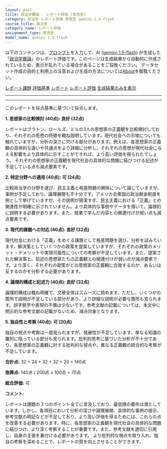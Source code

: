 ```yaml
---
layout: post
title: 政治学概論 - レポート評価 (意見型)
category: 政治学 レポート評価 意見型 gemini-1.5-flash
course_title: 政治学
category_name: レポート評価
assignment_type: 意見型
model_name: gemini-1.5-flash
---
```


以下のコンテンツは、[プロンプト](http://127.0.0.1:8000/generated/政治学/gemini-1.5-flash/prompt_レポート評価-意見型.md)を入力して、AI ([gemini-1.5-flash](contents/gemini-1.5-flash)) が生成した「[政治学概論](/contents/政治学/)」のレポート評価です。このページは生成結果から自動的に作成されているため、表示が乱れている場合があることをご容赦ください。
データセット作成の目的と利用上の注意および生成の方法については[About](/About)を御覧ください。

[レポート課題](../レポート課題-意見型)
[評価基準](../評価基準-意見型)
[レポート](../レポート-意見型)
[レポート評価](../レポート評価-意見型)
[生成結果のみを表示](http://127.0.0.1:8000/generated/政治学/gemini-1.5-flash/レポート評価-意見型.md)
  

***
***
  
このレポートを採点基準に基づいて採点します。

**1. 思想家の比較検討 (40点): 良好 (32点)**

レポートはプラトン、ロールズ、ミルの3人の思想家の正義観を比較検討しており、それぞれの思想の特徴を概ね説明しています。現代社会への示唆についても触れていますが、分析の深さに欠ける部分があります。例えば、各思想家の正義観の具体的な違いや共通点をより詳細に分析し、それぞれの思想が現代社会に与える影響をより具体的に示すことができれば、より高い評価を得られたでしょう。  それぞれの思想家の正義観を現代社会の具体的な問題に結びつける記述が不足している点も減点要素です。


**2. 特定分野への適用 (40点): 可 (24点)**

比較政治学の分野を選び、民主主義と格差問題の関係について論じていますが、事例が不足しており、論理展開も不十分です。アメリカ合衆国の政治献金制度を例として挙げていますが、その説明が簡潔すぎ、民主主義における「正義」との関連性が明確に示されていません。より具体的な事例やデータを用いて、論理的に説明する必要があります。また、授業で学んだ内容との関連付けが弱い点も減点要素です。


**3. 現代的課題への対応 (40点): 良好 (32点)**

現代社会における「正義」をめぐる課題として格差問題を選び、分析を試みています。解決策としていくつかの政策を提案していますが、それぞれの政策のメリット・デメリットや実現可能性についての考察が不足しています。また、提案された解決策と、前述の思想家たちの正義観との関連付けが弱い点が減点要素です。より深く、それぞれの政策がどの思想家の正義観に合致するのか、あるいは反するのかを分析する必要があります。


**4. 論理的構成と記述力 (40点): 良好 (32点)**

論理的構成は概ね明確で、文章全体はスムーズに読めます。ただし、いくつかの箇所で説明が不足している部分があり、より詳細な説明が必要な箇所も見られます。誤字脱字や表現の不備は少ないです。参考文献の記載については、本文中に明示的な参考文献の記載がないため、減点対象となります。


**5. 独自性と考察 (40点): 可 (20点)**

独自の視点や考察は一部見られますが、発展性が不足しています。単なる知識の羅列に陥っている部分も見られます。批判的思考に基づいた分析が不十分であり、各思想家の正義観に対する批判的な視点や、異なる正義観の統合的な考察が不足しています。


**合計点:** 32 + 24 + 32 + 32 + 20 = 140点

**換算点:** 140点 / 200点 × 100点 = 70点

**総合評価:** 可

**コメント:**

レポートは課題の３つのポイント全てに言及しており、最低限の要件は満たしています。しかし、各項目において分析の深さや論理展開、具体的な事例の提示、参考文献の明記などが不足しており、より高い評価を得るためには、これらの点を改善する必要があります。特に、各思想家の正義観を現代社会の具体的な問題に結びつけ、より深く考察することが重要です。また、参考文献を適切に引用し、自身の主張を裏付ける必要があります。  より批判的な視点を取り入れ、独自の考察を深めることで、レポートの質を向上させることができます。
